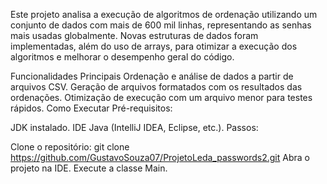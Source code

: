 Este projeto analisa a execução de algoritmos de ordenação utilizando um conjunto de dados com mais de 600 mil linhas, representando as senhas mais usadas globalmente. Novas estruturas de dados foram implementadas, além do uso de arrays, para otimizar a execução dos algoritmos e melhorar o desempenho geral do código.

Funcionalidades Principais
Ordenação e análise de dados a partir de arquivos CSV.
Geração de arquivos formatados com os resultados das ordenações.
Otimização de execução com um arquivo menor para testes rápidos.
Como Executar
Pré-requisitos:

JDK instalado.
IDE Java (IntelliJ IDEA, Eclipse, etc.).
Passos:

Clone o repositório: git clone https://github.com/GustavoSouza07/ProjetoLeda_passwords2.git 
Abra o projeto na IDE.
Execute a classe Main.

